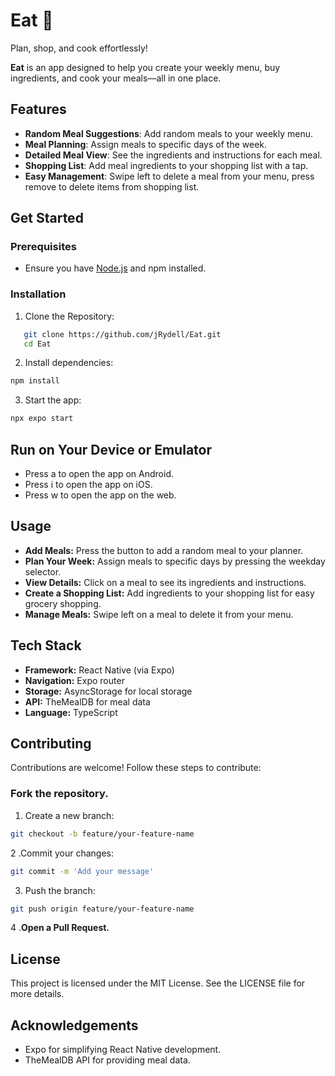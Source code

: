 # Eat 🍴

Plan, shop, and cook effortlessly!

**Eat** is an app designed to help you create your weekly menu, buy ingredients, and cook your meals—all in one place.

## Features

- **Random Meal Suggestions**: Add random meals to your weekly menu.
- **Meal Planning**: Assign meals to specific days of the week.
- **Detailed Meal View**: See the ingredients and instructions for each meal.
- **Shopping List**: Add meal ingredients to your shopping list with a tap.
- **Easy Management**: Swipe left to delete a meal from your menu, press remove to delete items from shopping list.
  

## Get Started

### Prerequisites

- Ensure you have [Node.js](https://nodejs.org/) and npm installed.


### Installation

1. Clone the Repository:

```bash
   git clone https://github.com/jRydell/Eat.git
   cd Eat
```

2. Install dependencies:

```bash
npm install
```

3. Start the app:

```bash
npx expo start
```

## Run on Your Device or Emulator

- Press a to open the app on Android.
- Press i to open the app on iOS.
- Press w to open the app on the web.

## Usage

- **Add Meals:** Press the button to add a random meal to your planner.
- **Plan Your Week:** Assign meals to specific days by pressing the weekday selector.
- **View Details:** Click on a meal to see its ingredients and instructions.
- **Create a Shopping List:** Add ingredients to your shopping list for easy grocery shopping.
- **Manage Meals:** Swipe left on a meal to delete it from your menu.

## Tech Stack

- **Framework:** React Native (via Expo)
- **Navigation:** Expo router
- **Storage:** AsyncStorage for local storage
- **API:** TheMealDB for meal data
- **Language:** TypeScript

## Contributing

Contributions are welcome! Follow these steps to contribute:

### Fork the repository.

1. Create a new branch:

```bash
git checkout -b feature/your-feature-name
```

2 .Commit your changes:

```bash
git commit -m 'Add your message'
```

3. Push the branch:

```bash
git push origin feature/your-feature-name
```

4 .**Open a Pull Request.**

## License

This project is licensed under the MIT License. See the LICENSE file for more details.

## Acknowledgements

- Expo for simplifying React Native development.
- TheMealDB API for providing meal data.

